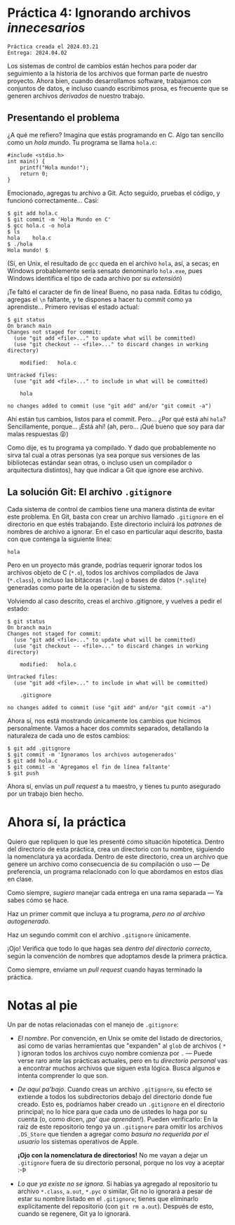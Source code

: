 # Práctica 4: Ignorando archivos *innecesarios*

    Práctica creada el 2024.03.21
	Entrega: 2024.04.02

Los sistemas de control de cambios están hechos para poder dar
seguimiento a la historia de los archivos que forman parte de nuestro
proyecto. Ahora bien, cuando desarrollamos software, trabajamos con
conjuntos de datos, e incluso cuando escribimos prosa, es frecuente
que se generen archivos *derivados* de nuestro trabajo.

## Presentando el problema

¿A qué me refiero? Imagina que estás programando en C. Algo tan
sencillo como un *hola mundo*. Tu programa se llama `hola.c`:

	#include <stdio.h>
	int main() {
	    printf("Hola mundo!");
		return 0;
	}

Emocionado, agregas tu archivo a Git. Acto seguido, pruebas el código,
y funcionó correctamente... Casi:

    $ git add hola.c
	$ git commit -m 'Hola Mundo en C'
    $ gcc hola.c -o hola
	$ ls
	hola    hola.c
	$ ./hola
	Hola mundo!	$

(Sí, en Unix, el resultado de `gcc` queda en el archivo `hola`, así, a
secas; en Windows probablemente sería sensato denominarlo `hola.exe`,
pues Windows identifica el tipo de cada archivo por su _extensión_)

¡Te faltó el caracter de fin de línea! Bueno, no pasa nada. Editas tu
código, agregas el `\n` faltante, y te dispones a hacer tu commit como
ya aprendiste... Primero revisas el estado actual:

	$ git status
	On branch main
	Changes not staged for commit:
      (use "git add <file>..." to update what will be committed)
	  (use "git checkout -- <file>..." to discard changes in working directory)

		modified:   hola.c

    Untracked files:
      (use "git add <file>..." to include in what will be committed)

    	hola

	no changes added to commit (use "git add" and/or "git commit -a")

Ahí están tus cambios, listos para el commit. Pero... ¿Por qué está
ahí `hola`? Sencillamente, porque... ¡Está ahí!  (ah, pero... ¡Qué
bueno que soy para dar malas respuestas 😝)

Como dije, es tu programa ya compilado. Y dado que probablemente no
sirva tal cual a otras personas (ya sea porque sus versiones de las
bibliotecas estándar sean otras, o incluso usen un compilador o
arquitectura distintos), hay que indicar a Git que ignore ese archivo.

## La solución Git: El archivo `.gitignore`

Cada sistema de control de cambios tiene una manera distinta de evitar
este problema. En Git, basta con crear un archivo llamado `.gitignore`
en el directorio en que estés trabajando. Este directorio incluirá los
*patrones* de nombres de archivo a ignorar. En el caso en particular
aquí descrito, basta con que contenga la siguiente línea:

    hola

Pero en un proyecto más grande, podrías requerir ignorar todos los
archivos objeto de C (`*.o`), todos los archivos compilados de Java
(`*.class`), o incluso las bitácoras (`*.log`) o bases de datos
(`*.sqlite`) generadas como parte de la operación de tu sistema.

Volviendo al caso descrito, creas el archivo .gitignore, y vuelves a
pedir el estado:

    $ git status
	On branch main
	Changes not staged for commit:
      (use "git add <file>..." to update what will be committed)
	  (use "git checkout -- <file>..." to discard changes in working directory)

		modified:   hola.c

    Untracked files:
      (use "git add <file>..." to include in what will be committed)

    	.gitignore

	no changes added to commit (use "git add" and/or "git commit -a")

Ahora sí, nos está mostrando únicamente los cambios que hicimos
personalmente. Vamos a hacer dos *commits* separados, detallando la
naturaleza de cada uno de estos cambios:

	$ git add .gitignore
	$ git commit -m 'Ignoramos los archivos autogenerados'
	$ git add hola.c
	$ git commit -m 'Agregamos el fin de línea faltante'
	$ git push

Ahora sí, envías un *pull request* a tu maestro, y tienes tu punto
asegurado por un trabajo bien hecho.

# Ahora sí, la práctica

Quiero que repliquen lo que les presenté como situación
hipotética. Dentro del directorio de esta práctica, crea un directorio
con tu nombre, siguiendo la nomenclatura ya acordada. Dentro de este
directorio, crea un archivo que genere un archivo como consecuencia de
su compilación o uso — De preferencia, un programa relacionado con lo
que abordamos en estos días en clase.

Como siempre, *sugiero* manejar cada entrega en una rama separada — Ya
sabes cómo se hace.

Haz un primer commit que incluya a tu programa, *pero no al archivo
autogenerado*.

Haz un segundo commit con el archivo `.gitignore` únicamente.

¡Ojo! Verifica que todo lo que hagas sea *dentro del directorio correcto*, según
la convención de nombres que adoptamos desde la primera práctica.

Como siempre, envíame un *pull request* cuando hayas terminado la
práctica.

# Notas al pie

Un par de notas relacionadas con el manejo de `.gitignore`:

- *El nombre*. Por convención, en Unix se omite del listado de
  directorios, así como de varias herramientas que "expanden" al
  `glob` de archivos ( `*` ) ignoran todos los archivos cuyo nombre
  comienza por `.` — Puede verse raro ante las prácticas actuales,
  pero en tu *directorio personal* vas a encontrar muchos archivos que
  siguen esta lógica. Busca algunos e intenta comprender lo que son.

- *De aquí pa'bajo*. Cuando creas un archivo `.gitignore`, su efecto
  se extiende a todos los subdirectorios debajo del directorio donde
  fue creado. Esto es, podríamos haber creado un `.gitignore` en el
  directorio principal; no lo hice para que cada uno de ustedes lo
  haga por su cuenta (o, como dicen, *¡pa' que aprendan!*). Pueden verificarlo:
  En la raiz de este repositorio tengo ya un `.gitignore` para omitir los
  archivos `.DS_Store` que tienden a agregar como *basura no requerida por el
  usuario* los sistemas operativos de Apple.

  **¡Ojo con la nomenclatura de directorios!** No me vayan a dejar un
  `.gitignore` fuera de su directorio personal, porque no los voy a
  aceptar :-Þ

- *Lo que ya existe no se ignora*. Si habías ya agregado al
  repositorio tu archivo `*.class`, `a.out`, `*.pyc` o similar, Git no
  lo ignorará a pesar de estar su nombre listado en el `.gitignore`;
  tienes que eliminarlo explícitamente del repositorio (con `git rm
  a.out`). Después de esto, cuando se regenere, Git ya lo ignorará.
